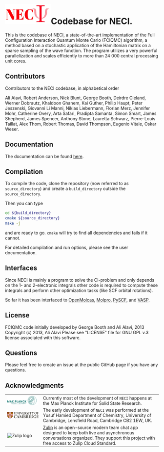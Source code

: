 <img src="./docs/media/neci.jpg" align="left" alt="NECI logo" width="150">

# Codebase for NECI.

This is the codebase of NECI,
a state-of-the-art implementation of the Full Configuration Interaction Quantum Monte Carlo (FCIQMC) algorithm,
a method based on a stochastic application of the Hamiltonian matrix on a sparse sampling of the wave function.
The program utilizes a
very powerful parallelization and scales efficiently to more than 24 000 central processing unit cores.

## Contributors
Contributors to the NECI codebase, in alphabetical order

Ali Alavi, Robert Anderson, Nick Blunt, George Booth, Deirdre Cleland, Werner Dobrautz,
Khaldoon Ghanem, Kai Guther, Philip Haupt, Peter Jeszenski, Giovanni Li Manni,
Niklas Liebermann, Florian Merz, Jennifer Mohr, Catherine Overy, Arta Safari, Pradipta Samanta,
Simon Smart, James Shepherd, James Spencer, Anthony Stone, Lauretta Schwarz, Pierre-Louis Taillat,
Alex Thom, Robert Thomas, David Thompson, Eugenio Vitale, Oskar Weser.

## Documentation

The documentation can be found [here](https://www2.fkf.mpg.de/alavi/neci/stable/index.html).

## Compilation

To compile the code, clone the repository (now referred to as `source_directory`)
and create a `build_directory` outside the `source_directory`.

Then you can type
```bash
cd ${build_directory}
cmake ${source_directory}
make -j
```
and are ready to go.
`cmake` will try to find all dependencies and fails if it cannot.

For detailed compilation and run options, please see the user documentation.


## Interfaces

Since NECI is mainly a program to solve the CI-problem
and only depends on the 1- and 2-electronic integrals
other code is required to compute these integrals and perform
other optimization tasks (like SCF orbital rotations).

So far it has been interfaced to
[OpenMolcas](https://molcas.gitlab.io/OpenMolcas/sphinx/users.guide/programs/rasscf.html#stochastic-casscf-method),
[Molpro](https://www.molpro.net/),
[PySCF](https://pyscf.org/), and [VASP](https://www.vasp.at/).


## License

FCIQMC code initially developed by George Booth and Ali Alavi, 2013
Copyright (c) 2013, Ali Alavi
Please see "LICENSE" file for GNU GPL v.3 license associated with this software.

## Questions

Please feel free to create an issue at the public GitHub page
if you have any questions.

## Acknowledgments


| | |
| --- | --- |
| <img src="./docs/media/MPG_logo.png" alt="MPG logo" align="left" width="320">  | Currently most of the development of `NECI` happens at the Max Planck Institute for Solid State Research.  |
| <img src="./docs/media/cambridge_university2.svg" alt="Cambridge logo" align="left" width="300">  | The early development of `NECI` was performed at the Yusuf Hamied Department of Chemistry, University of Cambridge, Lensfield Road, Cambridge CB2 1EW, UK. |
| <img src="https://github.com/zulip/zulip/blob/main/static/images/logo/zulip-icon-512x512.png" alt="Zulip logo" align="center" width="50"> | [Zulip](https://zulip.com/) is an open-source modern team chat app designed to keep both live and asynchronous conversations organized. They support this project with free access to Zulip Cloud Standard. |

